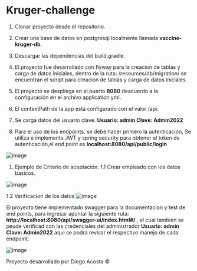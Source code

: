 # Kruger-challenge


1. Clonar proyecto desde el repositorio.
2. Crear una base de datos en postgresql localmente llamada **vaccine-kruger-db**.
3. Descargar las dependencias del build.gradle.
4. El proyecto fue desarrollado con flyway para la creacion de tablas y carga de datos iniciales, dentro de la ruta: /resources/db/migration/ se encuentran el script para creacion de tablas y carga de datos iniciales.

5. El proyecto se despliega en el puerto **8080** deacuerdo a la configuración en el archivo application.yml.

6. El contextPath de la app esta configurado con el valor /api.

7. Se carga datos del usuario clave. **Usuario: admin Clave: Admin2022**

8. Para el uso de los endpoints, se debe hacer primero la autenticación, Se utiliza e implementa JWT y spring security para obtener el token de autenticación,el end point es **localhost:8080/api/public/login** 

![image](https://user-images.githubusercontent.com/62367756/221442652-91aab26f-11cb-4e53-9b0f-550881a6ba7f.png)

1. Ejemplo de Criterio de aceptación.
1.1 Crear empleado con los datos basicos.

![image](https://user-images.githubusercontent.com/62367756/221443555-4df17380-1e82-477d-9c19-cd249f58bfdc.png)

1.2 Verificacion  de los datos 
![image](https://user-images.githubusercontent.com/62367756/221443765-62e9eced-aad7-4600-994e-d713d0f08670.png)


El proyecto tiene implementado swagger para la documentacion y test de end points, para ingresar apuntar la siguiente ruta: **http://localhost:8080/api/swagger-ui/index.html#/** , el cual tambien se peude verificad con las credenciales del administrador **Usuario: admin Clave: Admin2022** aqui se podra revisar el respectivo manejo de cada endpoint.

![image](https://user-images.githubusercontent.com/62367756/221444118-f0bd4474-f6f7-4543-8c9b-e99857b8a906.png)



Proyecto desarrollado por Diego Acosta ©
